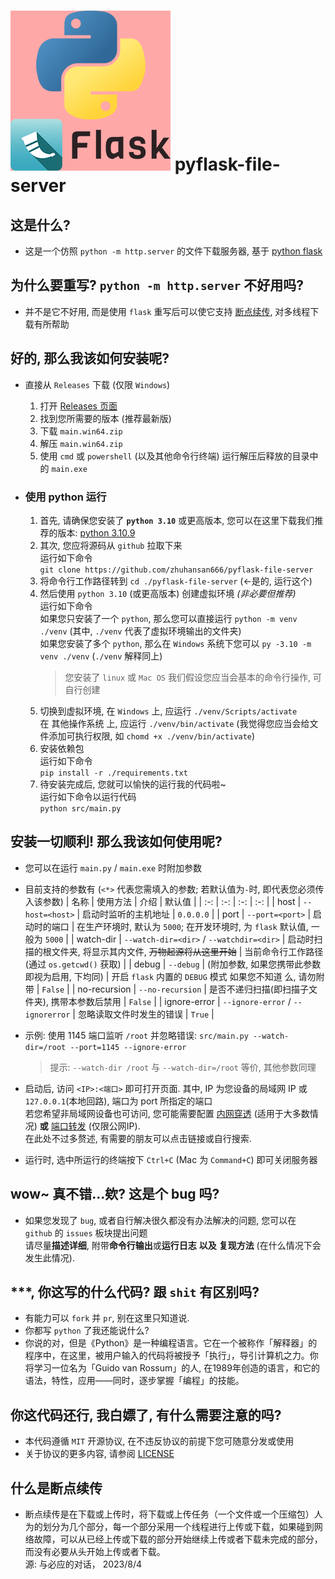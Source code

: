 # ![image](./icon.png) pyflask-file-server

## 这是什么?
* 这是一个仿照 `python -m http.server` 的文件下载服务器, 基于 [python flask](https://flask.palletsprojects.com/)

## 为什么要重写? `python -m http.server` 不好用吗?
* 并不是它不好用, 而是使用 `flask` 重写后可以使它支持 [断点续传](#什么是断点续传), 对多线程下载有所帮助

## 好的, 那么我该如何安装呢?
* 直接从 `Releases` 下载 (仅限 `Windows`)
  1. 打开 [Releases 页面](https://github.com/zhuhansan666/pyflask-file-server/releases)
  2. 找到您所需要的版本 (推荐最新版)
  3. 下载 `main.win64.zip`
  4. 解压 `main.win64.zip`
  5. 使用 `cmd` 或 `powershell` (以及其他命令行终端) 运行解压后释放的目录中的 `main.exe`

* ### 使用 python 运行
  1. 首先, 请确保您安装了 **`python 3.10`** 或更高版本, 您可以在这里下载我们推荐的版本: [python 3.10.9](https://www.python.org/downloads/release/python-3109/)
  2. 其次, 您应将源码从 `github` 拉取下来
  <br> 运行如下命令
  <br> `git clone https://github.com/zhuhansan666/pyflask-file-server`
  1. 将命令行工作路径转到 `cd ./pyflask-file-server` (←是的, 运行这个)
  2. 然后使用 `python 3.10` (或更高版本) 创建虚拟环境 *(非必要但推荐)*
  <br> 运行如下命令
  <br> 如果您只安装了一个 `python`, 那么您可以直接运行 `python -m venv ./venv` (其中, `./venv` 代表了虚拟环境输出的文件夹)
  <br> 如果您安装了多个 `python`, 那么在 `Windows` 系统下您可以 `py -3.10 -m venv ./venv` (`./venv` 解释同上)
      > 您安装了 `linux` 或 `Mac OS` 我们假设您应当会基本的命令行操作, 可自行创建
  1. 切换到虚拟环境, 在 `Windows` 上, 应运行 `./venv/Scripts/activate`
  <br> 在 其他操作系统 上, 应运行 `./venv/bin/activate` (我觉得您应当会给文件添加可执行权限, 如 `chomd +x ./venv/bin/activate`)
  1. 安装依赖包
  <br> 运行如下命令
  <br> `pip install -r ./requirements.txt`
  1. 待安装完成后, 您就可以愉快的运行我的代码啦~
  <br> 运行如下命令以运行代码
  <br> `python src/main.py`

## 安装一切顺利! 那么我该如何使用呢?
* 您可以在运行 `main.py` / `main.exe` 时附加参数

* 目前支持的参数有 (`<*>` 代表您需填入的参数; 若默认值为`-`时, 即代表您必须传入该参数)
  | 名称 | 使用方法 | 介绍 | 默认值 |
  | :-: | :-: | :-: | :-: |
  | host | `--host=<host>` | 启动时监听的主机地址 | `0.0.0.0` |
  | port | `--port=<port>` | 启动时的端口 | 在生产环境时, 默认为 `5000`; 在开发环境时, 为 `flask` 默认值, 一般为 `5000` |
  | watch-dir | `--watch-dir=<dir>` / `--watchdir=<dir>` | 启动时扫描的根文件夹, 将显示其内文件, ~~万物起源将从这里开始~~ | 当前命令行工作路径 (通过 `os.getcwd()` 获取) |
  | debug | `--debug` | (附加参数, 如果您携带此参数即视为启用, 下均同) | 开启 `flask` 内置的 `DEBUG` 模式 如果您不知道  么, 请勿附带 | `False` |
  | no-recursion | `--no-recursion` | 是否不递归扫描(即扫描子文件夹), 携带本参数后禁用 | `False` |
  | ignore-error | `--ignore-error` / `--ignorerror` | 忽略读取文件时发生的错误 | `True` |

* 示例: 使用 1145 端口监听 `/root` 并忽略错误: `src/main.py --watch-dir=/root --port=1145 --ignore-error`
  > 提示: `--watch-dir /root` 与 `--watch-dir=/root` 等价, 其他参数同理

* 启动后, 访问 `<IP>:<端口>` 即可打开页面. 其中, IP 为您设备的局域网 IP 或 `127.0.0.1`(本地回路), 端口为 port 所指定的端口
<br> 若您希望非局域网设备也可访问, 您可能需要配置 [内网穿透](https://zhuanlan.zhihu.com/p/339923535) (适用于大多数情况) **或** [端口转发](https://zhuanlan.zhihu.com/p/580625875) (仅限公网IP).
<br> 在此处不过多赘述, 有需要的朋友可以点击链接或自行搜索.


* 运行时, 选中所运行的终端按下 `Ctrl+C` (Mac 为 `Command+C`) 即可关闭服务器

## wow~ 真不错...欸? 这是个 bug 吗?
* 如果您发现了 `bug`, 或者自行解决很久都没有办法解决的问题, 您可以在 `github` 的 `issues` 板块提出问题
<br> 请尽量**描述详细**, 附带**命令行输出**或**运行日志** **以及** **复现方法** (在什么情况下会发生此情况).

## ***, 你这写的什么代码? 跟 `shit` 有区别吗?
* 有能力可以 `fork` 并 `pr`, 别在这里只知道说.
* 你都写 `python` 了我还能说什么?
* 你说的对，但是《Python》是一种编程语言。它在一个被称作「解释器」的程序中，在这里，被用户输入的代码将被授予「执行」，导引计算机之力。你将学习一位名为「Guido van Rossum」的人, 在1989年创造的语言，和它的语法，特性，应用——同时，逐步掌握「编程」的技能。

## 你这代码还行, 我白嫖了, 有什么需要注意的吗?
* 本代码遵循 `MIT` 开源协议, 在不违反协议的前提下您可随意分发或使用
* 关于协议的更多内容, 请参阅 [LICENSE](./LICENSE)

## 什么是断点续传
* 断点续传是在下载或上传时，将下载或上传任务（一个文件或一个压缩包）人为的划分为几个部分，每一个部分采用一个线程进行上传或下载，如果碰到网络故障，可以从已经上传或下载的部分开始继续上传或者下载未完成的部分，而没有必要从头开始上传或者下载。
<br> 源: 与必应的对话， 2023/8/4

